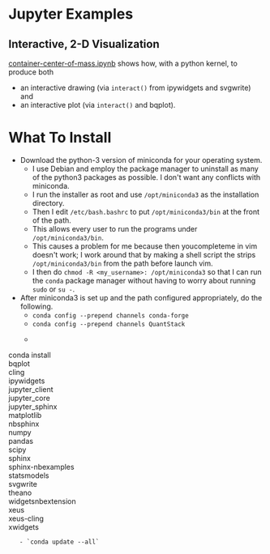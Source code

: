 
# Jupyter Examples

## Interactive, 2-D Visualization

[container-center-of-mass.ipynb](container-center-of-mass.ipynb) shows how,
with a python kernel, to produce both

 - an interactive drawing (via `interact()` from ipywidgets and svgwrite) and
 - an interactive plot (via `interact()` and bqplot).

# What To Install

 - Download the python-3 version of miniconda for your operating system.
   - I use Debian and employ the package manager to uninstall as many of the
     python3 packages as possible.  I don't want any conflicts with miniconda.
   - I run the installer as root and use `/opt/miniconda3` as the installation
     directory.
   - Then I edit `/etc/bash.bashrc` to put `/opt/miniconda3/bin` at the front
     of the path.
   - This allows every user to run the programs under `/opt/miniconda3/bin`.
   - This causes a problem for me because then youcompleteme in vim doesn't
     work; I work around that by making a shell script the strips
     `/opt/miniconda3/bin` from the path before launch vim.
   - I then do `chmod -R <my_username>: /opt/miniconda3` so that I can run the
     `conda` package manager without having to worry about running `sudo` or
     `su -`.
 - After miniconda3 is set up and the path configured appropriately, do the
   following.
   - `conda config --prepend channels conda-forge`
   - `conda config --prepend channels QuantStack`
   - ```
conda install\
bqplot\
cling\
ipywidgets\
jupyter_client\
jupyter_core\
jupyter_sphinx\
matplotlib\
nbsphinx\
numpy\
pandas\
scipy\
sphinx\
sphinx-nbexamples\
statsmodels\
svgwrite\
theano\
widgetsnbextension\
xeus\
xeus-cling\
xwidgets
```
   - `conda update --all`

